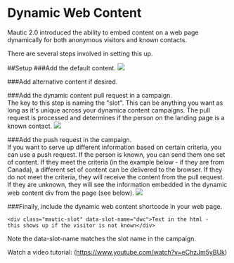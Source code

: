# Dynamic Web Content

Mautic 2.0 introduced the ability to embed content on a web page dynamically for both anonymous visitors and known contacts.

There are several steps involved in setting this up.

##Setup
###Add the default content.
![](/dwc/media/dwc-default.jpg)

###Add alternative content if desired.

###Add the dynamic content pull request in a campaign.  
The key to this step is naming the "slot".  This can be anything you want as long as it's unique across your dynamica content campaigns.  The pull request is processed and determines if the person on the landing page is a known contact.
![](/dwc/media/dwc-pull-request.jpg)

###Add the push request in the campaign.  
If you want to serve up different information based on certain criteria, you can use a push request.  If the person is known, you can send them one set of content.  If they meet the criteria (in the example below - if they are from Canada), a different set of content can be delivered to the browser.  If they do not meet the criteria, they will receive the content from the pull request.  If they are unknown, they will see the information embedded in the dynamic web content div from the page (see below).
![](/dwc/media/dwc-push.jpg)

###Finally, include the dynamic web content shortcode in your web page.  
```
<div class="mautic-slot" data-slot-name="dwc">Text in the html - 
this shows up if the visitor is not known</div>
```
Note the data-slot-name matches the slot name in the campaign.

Watch a video tutorial:  (https://www.youtube.com/watch?v=eChzJm5yBUk)
